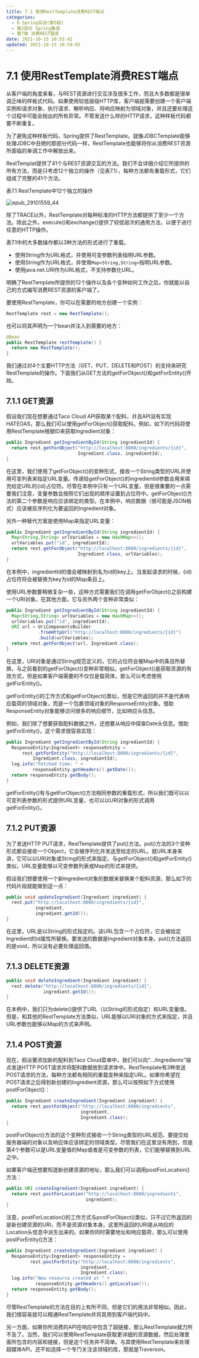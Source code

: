 ```yaml
---
title: 7.1 使用RestTemplate消费REST端点
categories: 
  - 6 Spring实战(第5版)
  - 第2部分 Spring集成
  - 第7章 消费REST服务
date: 2021-10-15 10:53:42
updated: 2021-10-15 10:59:01
---
```

# 7.1 使用RestTemplate消费REST端点
从客户端的角度来看，与REST资源进行交互涉及很多工作，而且大多数都是很单调乏味的样板式代码。如果使用较低层级HTTP库，客户端就需要创建一个客户端实例和请求对象、执行请求、解析响应、将响应映射为领域对象，并且还要处理这个过程中可能会抛出的所有异常。不管发送什么样的HTTP请求，这种样板代码都要不断重复。

为了避免这种样板代码，Spring提供了RestTemplate。就像JDBCTemplate能够处理JDBC中丑陋的那部分代码一样，RestTemplate也能够将你从消费REST资源所面临的单调工作中解放出来。

RestTemplat提供了41个与REST资源交互的方法。我们不会详细介绍它所提供的所有方法，而是只考虑12个独立的操作（见表7.1），每种方法都有重载形式，它们组成了完整的41个方法。

表7.1 RestTemplate中12个独立的操作

![epub_29101559_44](https://gitee.com/XiaoLan223/images/raw/master/Blog/Sum/20211015103500.jpeg)

除了TRACE以外，RestTemplate对每种标准的HTTP方法都提供了至少一个方法。除此之外，execute()和exchange()提供了较低层次的通用方法，以便于进行任意的HTTP操作。

表7.1中的大多数操作都以3种方法的形式进行了重载。
- 使用String作为URL格式，并使用可变参数列表指明URL参数。
- 使用String作为URL格式，并使用`Map<String,String>`指明URL参数。
- 使用java.net.URI作为URL格式，不支持参数化URL。

明确了RestTemplate所提供的12个操作以及各个变种如何工作之后，你就能以自己的方式编写消费REST资源的客户端了。

要使用RestTemplate，你可以在需要的地方创建一个实例：

```java
RestTemplate rest = new RestTemplate();
```

也可以将其声明为一个bean并注入到需要的地方：

```java
@Bean
public RestTemplate restTemplate() {
  return new RestTemplate();
}
```

我们通过对4个主要HTTP方法（GET、PUT、DELETE和POST）的支持来研究RestTemplate的操作。下面我们从GET方法的getForObject()和getForEntity()开始。

## 7.1.1 GET资源
假设我们现在想要通过Taco Cloud API获取某个配料，并且API没有实现HATEOAS，那么我们可以使用getForObject()获取配料。例如，如下的代码将使用RestTemplate根据ID来获取Ingredient对象：

```java
public Ingredient getIngredientById(String ingredientId) {
  return rest.getForObject("http://localhost:8080/ingredients/{id}",
                           Ingredient.class, ingredientId);
}
```

在这里，我们使用了getForObject()的变种形式，接收一个String类型的URL并使用可变列表来指定URL变量。传递给getForObject()的ingredientId参数会用来填充给定URL的{id}占位符。尽管在本例中只有一个URL变量，但是很重要的一点需要我们注意，变量参数会按照它们出现的顺序设置到占位符中。getForObject()方法的第二个参数是响应应该绑定的类型。在本例中，响应数据（很可能是JSON格式）应该被反序列化为要返回的Ingredient对象。

另外一种替代方案是使用Map来指定URL变量：

```java
public Ingredient getIngredientById(String ingredientId) {
  Map<String,String> urlVariables = new HashMap<>();
  urlVariables.put("id", ingredientId);
  return rest.getForObject("http://localhost:8080/ingredients/{id}",
                           Ingredient.class, urlVariables);
}
```

在本例中，ingredientId的值会被映射到名为id的key上。当发起请求的时候，{id}占位符将会被替换为key为id的Map条目上。

使用URL参数要稍微复杂一些，这种方式需要我们在调用getForObject()之前构建一个URI对象。在其他方面，它与另外两个变种非常类似：

```java
public Ingredient getIngredientById(String ingredientId) {
  Map<String,String> urlVariables = new HashMap<>();
  urlVariables.put("id", ingredientId);
  URI url = UriComponentsBuilder
            .fromHttpUrl("http://localhost:8080/ingredients/{id}")
            .build(urlVariables);
  return rest.getForObject(url, Ingredient.class);
}
```

在这里，URI对象是通过String规范定义的，它的占位符会被Map中的条目所替换，与之前看到的getForObject()变种非常相似。getForObject()是获取资源的有效方式，但是如果客户端需要的不仅仅是载荷体，那么可以考虑使用getForEntity()。

getForEntity()的工作方式和getForObject()类似，但是它所返回的并不是代表响应载荷的领域对象，而是一个包裹领域对象的ResponseEntity对象。借助ResponseEntity对象能够访问很多的响应细节，比如响应头信息。

例如，我们除了想要获取配料数据之外，还想要从响应中探查Date头信息。借助getForEntity()，这个需求很容易实现：

```java
public Ingredient getIngredientById(String ingredientId) {
  ResponseEntity<Ingredient> responseEntity =
      rest.getForEntity("http://localhost:8080/ingredients/{id}",
          Ingredient.class, ingredientId);
  log.info("Fetched time: " +
          responseEntity.getHeaders().getDate());
  return responseEntity.getBody();
}
```

getForEntity()有与getForObject()方法相同参数的重载形式，所以我们既可以以可变列表参数的形式提供URL变量，也可以以URI对象的形式调用getForEntity()。

## 7.1.2 PUT资源
为了发送HTTP PUT请求，RestTemplate提供了put()方法。put()方法的3个变种形式都会接收一个Object，它会被序列化并发送至给定的URL。就URL本身来讲，它可以以URI对象或String的形式来指定。与getForObject()和getForEntity()类似，URL变量能够以可变参数列表或Map的形式来提供。

假设我们想要使用一个新Ingredient对象的数据来替换某个配料资源，那么如下的代码片段就能做到这一点：

```java
public void updateIngredient(Ingredient ingredient) {
  rest.put("http://localhost:8080/ingredients/{id}",
           ingredient,
           ingredient.getId());
}
```

在这里，URL是以String的形式指定的。该URL包含一个占位符，它会被给定Ingredient的id属性所替换。要发送的数据是Ingredient对象本身。put()方法返回的是void，所以没有必要处理返回值。

## 7.1.3 DELETE资源

```java
public void deleteIngredient(Ingredient ingredient) {
  rest.delete("http://localhost:8080/ingredients/{id}",
              ingredient.getId());
}
```
在本例中，我们只为delete()提供了URL（以String的形式指定）和URL变量值。但是，和其他的RestTemplate方法类似，URL能够以URI对象的方式来指定，并且URL参数也能够以Map的方式来声明。

## 7.1.4 POST资源
现在，假设要添加新的配料到Taco Cloud菜单中，我们可以向“.../ingredients”端点发送HTTP POST请求并将配料数据放到请求体中。RestTemplate有3种发送POST请求的方法，每种方法都有相同的重载变种来指定URL。如果你希望在POST请求之后得到新创建的Ingredient资源，那么可以按照如下方式使用postForObject()：

```java
public Ingredient createIngredient(Ingredient ingredient) {
  return rest.postForObject("http://localhost:8080/ingredients",
                            ingredient,
                            Ingredient.class);
}
```

postForObject()方法的这个变种形式接收一个String类型的URL规范、要提交给服务器端的对象以及响应体应该绑定的领域类型。尽管我们在这里没有用到，但是第4个参数可以是URL变量值的Map或者是可变参数的列表，它们能够替换到URL之中。

如果客户端还想要知道新创建资源的地址，那么我们可以调用postForLocation()方法：

```java
public URI createIngredient(Ingredient ingredient) {
  return rest.postForLocation("http://localhost:8080/ingredients",
                              ingredient);
}
```

注意，postForLocation()的工作方式与postForObject()类似，只不过它所返回的是新创建资源的URI，而不是资源对象本身。这里所返回的URI是从响应的Location头信息中派生出来的。如果你同时需要地址和响应载荷，那么可以使用postForEntity()方法：

```java
public Ingredient createIngredient(Ingredient ingredient) {
  ResponseEntity<Ingredient> responseEntity =
         rest.postForEntity("http://localhost:8080/ingredients",
                            ingredient,
                            Ingredient.class);
  log.info("New resource created at " +
           responseEntity.getHeaders().getLocation());
  return responseEntity.getBody();
}
```

尽管RestTemplate的方法在目的上有所不同，但是它们的用法非常相似。因此，我们很容易就可以精通RestTemplate并将其用到客户端代码中。

另一方面，如果你所消费的API在响应中包含了超链接，那么RestTemplate就力所不及了。当然，我们可以使用RestTemplate获取更详细的资源数据，然后处理里面所包含的内容和链接，但是这个任务并不简单。与其使用RestTemplate来处理超媒体API，还不如选择一个专门关注该领域的库，那就是Traverson。

